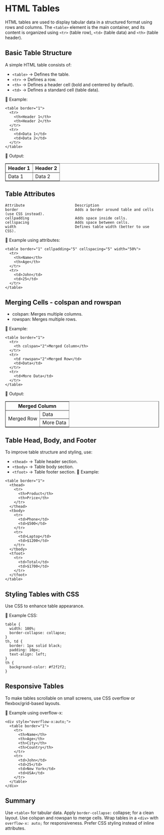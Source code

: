 # HTML Tables
HTML tables are used to display tabular data in a structured format using rows and columns. The `<table>` element is the main container, and its content is organized using `<tr>` (table row), `<td>` (table data) and `<th>` (table header).

## Basic Table Structure
A simple HTML table consists of:

- `<table>` → Defines the table.
- `<tr>` → Defines a row.
- `<th>` → Defines a header cell (bold and centered by default).
- `<td>` → Defines a standard cell (table data).

🔹 Example:
```
<table border="1">
  <tr>
    <th>Header 1</th>
    <th>Header 2</th>
  </tr>
  <tr>
    <td>Data 1</td>
    <td>Data 2</td>
  </tr>
</table>
```
🔹 Output:
<table border="1">
  <tr>
    <th>Header 1</th>
    <th>Header 2</th>
  </tr>
  <tr>
    <td>Data 1</td>
    <td>Data 2</td>
  </tr>
</table>

## Table Attributes
```
Attribute	                    Description
border	                        Adds a border around table and cells (use CSS instead).
cellpadding	                    Adds space inside cells.
cellspacing	                    Adds space between cells.
width	                        Defines table width (better to use CSS).
```

🔹 Example using attributes:
```
<table border="1" cellpadding="5" cellspacing="5" width="50%">
  <tr>
    <th>Name</th>
    <th>Age</th>
  </tr>
  <tr>
    <td>John</td>
    <td>25</td>
  </tr>
</table>
```

## Merging Cells - colspan and rowspan
- colspan: Merges multiple columns.
- rowspan: Merges multiple rows.

🔹 Example:
```
<table border="1">
  <tr>
    <th colspan="2">Merged Column</th>
  </tr>
  <tr>
    <td rowspan="2">Merged Row</td>
    <td>Data</td>
  </tr>
  <tr>
    <td>More Data</td>
  </tr>
</table>
```
🔹 Output:
<table border="1">
  <tr>
    <th colspan="2">Merged Column</th>
  </tr>
  <tr>
    <td rowspan="2">Merged Row</td>
    <td>Data</td>
  </tr>
  <tr>
    <td>More Data</td>
  </tr>
</table>

## Table Head, Body, and Footer
To improve table structure and styling, use:
- `<thead>` → Table header section.
- `<tbody>` → Table body section.
- `<tfoot>` → Table footer section.
🔹 Example:
```
<table border="1">
  <thead>
    <tr>
      <th>Product</th>
      <th>Price</th>
    </tr>
  </thead>
  <tbody>
    <tr>
      <td>Phone</td>
      <td>$500</td>
    </tr>
    <tr>
      <td>Laptop</td>
      <td>$1200</td>
    </tr>
  </tbody>
  <tfoot>
    <tr>
      <td>Total</td>
      <td>$1700</td>
    </tr>
  </tfoot>
</table>
```

## Styling Tables with CSS
Use CSS to enhance table appearance.

🔹 Example CSS:
```
table {
  width: 100%;
  border-collapse: collapse;
}
th, td {
  border: 1px solid black;
  padding: 10px;
  text-align: left;
}
th {
  background-color: #f2f2f2;
}
```

## Responsive Tables
To make tables scrollable on small screens, use CSS overflow or flexbox/grid-based layouts.

🔹 Example using overflow-x:
```
<div style="overflow-x:auto;">
  <table border="1">
    <tr>
      <th>Name</th>
      <th>Age</th>
      <th>City</th>
      <th>Country</th>
    </tr>
    <tr>
      <td>John</td>
      <td>25</td>
      <td>New York</td>
      <td>USA</td>
    </tr>
  </table>
</div>
```
## Summary
Use `<table>` for tabular data.
Apply `border-collapse:` collapse; for a clean layout.
Use colspan and rowspan to merge cells.
Wrap tables in a `<div>` with `overflow-x: auto;` for responsiveness.
Prefer CSS styling instead of inline attributes.
